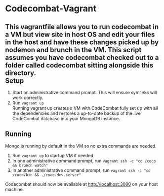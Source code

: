 Codecombat-Vagrant
==================
This vagrantfile allows you to run codecombat in a VM but view site in host OS and edit your files in the host and have these changes picked up by nodemon and brunch in the VM. This script assumes you have codecombat checked out to a folder called codecombat sitting alongside this directory.  
Setup
------
1. Start an administrative command prompt. This will ensure symlinks will work correctly.  
2. Run ```vagrant up```  
Running vagrant up creates a VM with CodeCombat fully set up with all the dependencies and restores a up-to-date backup of the live CodeCombat database into your MongoDB instance.  

Running
-----
Mongo is running by default in the VM so no extra commands are needed.  
1. Run ```vagrant up``` to startup VM if needed  
2. In one administrative command prompt, run ```vagrant ssh -c "cd /coco && brunch watch"```  
3. In another administrative command prompt, run ```vagrant ssh -c "cd /coco/bin && ./coco-dev-server"```

Codecombat should now be available at [http://localhost:3000](http://localhost:3000) on your host machine.
